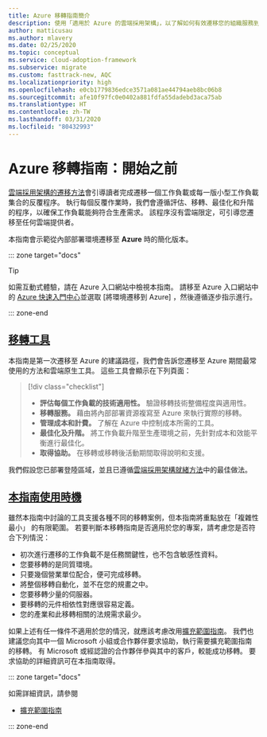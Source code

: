 ```yaml
---
title: Azure 移轉指南簡介
description: 使用「適用於 Azure 的雲端採用架構」，以了解如何有效遷移您的組織服務到 Azure。
author: matticusau
ms.author: mlavery
ms.date: 02/25/2020
ms.topic: conceptual
ms.service: cloud-adoption-framework
ms.subservice: migrate
ms.custom: fasttrack-new, AQC
ms.localizationpriority: high
ms.openlocfilehash: e0cb1779836edce3571a081ae44794aeb8bc06b8
ms.sourcegitcommit: afe10f97fc0e0402a881fdfa55dadebd3aca75ab
ms.translationtype: HT
ms.contentlocale: zh-TW
ms.lasthandoff: 03/31/2020
ms.locfileid: "80432993"
---
```

# <a name="azure-migration-guide-before-you-start"></a>Azure 移轉指南：開始之前

[雲端採用架構的遷移方法](../index.md)會引導讀者完成遷移一個工作負載或每一版小型工作負載集合的反覆程序。 執行每個反覆作業時，我們會遵循評估、移轉、最佳化和升階的程序，以確保工作負載能夠符合生產需求。 該程序沒有雲端限定，可引導您遷移至任何雲端提供者。

本指南會示範從內部部署環境遷移至 **Azure** 時的簡化版本。

::: zone target="docs"

> [!TIP]
> 如需互動式體驗，請在 Azure 入口網站中檢視本指南。 請移至 Azure 入口網站中的 [Azure 快速入門中心](https://portal.azure.com/?feature.quickstart=true#blade/Microsoft_Azure_Resources/QuickstartCenterBlade)並選取 [將環境遷移到 Azure]  ，然後遵循逐步指示進行。

::: zone-end

## <a name="migration-tools"></a>[移轉工具](#tab/MigrationTools)

本指南是第一次遷移至 Azure 的建議路徑，我們會告訴您遷移至 Azure 期間最常使用的方法和雲端原生工具。 這些工具會顯示在下列頁面：

> [!div class="checklist"]
>
> - **評估每個工作負載的技術適用性。** 驗證移轉技術整備程度與適用性。
> - **移轉服務。** 藉由將內部部署資源複寫至 Azure 來執行實際的移轉。
> - **管理成本和計費。** 了解在 Azure 中控制成本所需的工具。
> - **最佳化及升階。** 將工作負載升階至生產環境之前，先針對成本和效能平衡進行最佳化。
> - **取得協助。** 在移轉或移轉後活動期間取得說明和支援。

我們假設您已部署登陸區域，並且已遵循[雲端採用架構就緒方法](../../ready/index.md)中的最佳做法。

## <a name="when-to-use-this-guide"></a>[本指南使用時機](#tab/WhenToUseThisGuide)

雖然本指南中討論的工具支援各種不同的移轉案例，但本指南將重點放在「複雜性最小」  的有限範圍。 若要判斷本移轉指南是否適用於您的專案，請考慮您是否符合下列情況：

- 初次進行遷移的工作負載不是任務關鍵性，也不包含敏感性資料。
- 您要移轉的是同質環境。
- 只要幾個營業單位配合，便可完成移轉。
- 將整個移轉自動化，並不在您的規畫之中。
- 您要移轉少量的伺服器。
- 要移轉的元件相依性對應很容易定義。
- 您的產業和此移轉相關的法規需求最少。

如果上述有任一條件不適用於您的情況，就應該考慮改用[擴充範圍指南](../expanded-scope/index.md)。 我們也建議您向其中一個 Microsoft 小組或合作夥伴要求協助，執行需要擴充範圍指南的移轉。 有 Microsoft 或經認證的合作夥伴參與其中的客戶，較能成功移轉。 要求協助的詳細資訊可在本指南取得。

<!-- markdownlint-enable MD033 -->

::: zone target="docs"

如需詳細資訊，請參閱

- [擴充範圍指南](../expanded-scope/index.md)

::: zone-end
